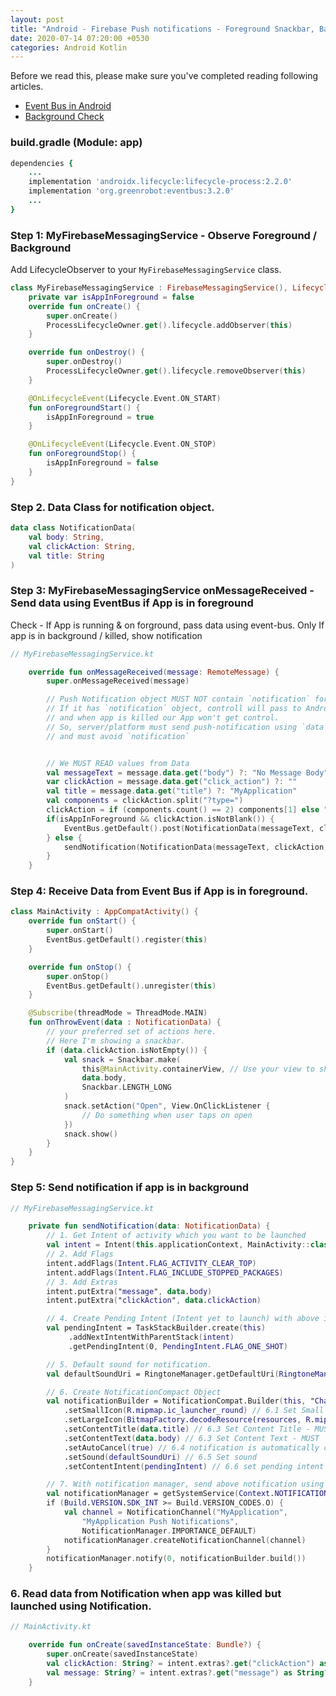 ```yaml
---
layout: post
title: "Android - Firebase Push notifications - Foreground Snackbar, Background NotificationManager"
date: 2020-07-14 07:20:00 +0530
categories: Android Kotlin
---
```


Before we read this, please make sure you've completed reading following articles.
- [Event Bus in Android](https://sagar-r-kothari.github.io/android/kotlin/2020/07/12/Anroid-EventBus.html)
- [Background Check](https://sagar-r-kothari.github.io/android/kotlin/2020/07/11/Anroid-Background-Foreground-Check.html)

### build.gradle (Module: app)

```rb
dependencies {
    ...
    implementation 'androidx.lifecycle:lifecycle-process:2.2.0'
    implementation 'org.greenrobot:eventbus:3.2.0'
    ...
}
```

### Step 1: MyFirebaseMessagingService - Observe Foreground / Background

Add LifecycleObserver to your `MyFirebaseMessagingService` class.

```kotlin
class MyFirebaseMessagingService : FirebaseMessagingService(), LifecycleObserver {
    private var isAppInForeground = false
    override fun onCreate() {
        super.onCreate()
        ProcessLifecycleOwner.get().lifecycle.addObserver(this)
    }

    override fun onDestroy() {
        super.onDestroy()
        ProcessLifecycleOwner.get().lifecycle.removeObserver(this)
    }

    @OnLifecycleEvent(Lifecycle.Event.ON_START)
    fun onForegroundStart() {
        isAppInForeground = true
    }

    @OnLifecycleEvent(Lifecycle.Event.ON_STOP)
    fun onForegroundStop() {
        isAppInForeground = false
    }
}
```

### Step 2. Data Class for notification object.

```kotlin
data class NotificationData(
    val body: String,
    val clickAction: String,
    val title: String
)
```

### Step 3: MyFirebaseMessagingService onMessageReceived - Send data using EventBus if App is in foreground

Check - If App is running & on forground, pass data using event-bus.
Only If app is in background / killed, show notification

```kotlin
// MyFirebaseMessagingService.kt

    override fun onMessageReceived(message: RemoteMessage) {
        super.onMessageReceived(message)

        // Push Notification object MUST NOT contain `notification` for Android
        // If it has `notification` object, controll will pass to Android.
        // and when app is killed our App won't get control.
        // So, server/platform must send push-notification using `data` object 
        // and must avoid `notification`


        // We MUST READ values from Data
        val messageText = message.data.get("body") ?: "No Message Body"
        var clickAction = message.data.get("click_action") ?: ""
        val title = message.data.get("title") ?: "MyApplication"
        val components = clickAction.split("?type=")
        clickAction = if (components.count() == 2) components[1] else ""
        if(isAppInForeground && clickAction.isNotBlank()) {
            EventBus.getDefault().post(NotificationData(messageText, clickAction, title))
        } else {
            sendNotification(NotificationData(messageText, clickAction, title))
        }
    }
```

### Step 4: Receive Data from Event Bus if App is in foreground.

```kotlin
class MainActivity : AppCompatActivity() {
    override fun onStart() {
        super.onStart()
        EventBus.getDefault().register(this)
    }

    override fun onStop() {
        super.onStop()
        EventBus.getDefault().unregister(this)
    }

    @Subscribe(threadMode = ThreadMode.MAIN)
    fun onThrowEvent(data : NotificationData) {
        // your preferred set of actions here.
        // Here I'm showing a snackbar.
        if (data.clickAction.isNotEmpty()) {
            val snack = Snackbar.make(
                this@MainActivity.containerView, // Use your view to show Snackbar
                data.body,
                Snackbar.LENGTH_LONG
            )
            snack.setAction("Open", View.OnClickListener {
                // Do something when user taps on open
            })
            snack.show()
        }
    }
}
```

### Step 5: Send notification if app is in background

```kotlin
// MyFirebaseMessagingService.kt

    private fun sendNotification(data: NotificationData) {
        // 1. Get Intent of activity which you want to be launched
        val intent = Intent(this.applicationContext, MainActivity::class.java)
        // 2. Add Flags
        intent.addFlags(Intent.FLAG_ACTIVITY_CLEAR_TOP)
        intent.addFlags(Intent.FLAG_INCLUDE_STOPPED_PACKAGES)
        // 3. Add Extras
        intent.putExtra("message", data.body)
        intent.putExtra("clickAction", data.clickAction)

        // 4. Create Pending Intent (Intent yet to launch) with above intent
        val pendingIntent = TaskStackBuilder.create(this)
             .addNextIntentWithParentStack(intent)
             .getPendingIntent(0, PendingIntent.FLAG_ONE_SHOT)

        // 5. Default sound for notification.
        val defaultSoundUri = RingtoneManager.getDefaultUri(RingtoneManager.TYPE_NOTIFICATION)

        // 6. Create NotificationCompact Object
        val notificationBuilder = NotificationCompat.Builder(this, "ChannelID")
            .setSmallIcon(R.mipmap.ic_launcher_round) // 6.1 Set Small Icon - MUST
            .setLargeIcon(BitmapFactory.decodeResource(resources, R.mipmap.ic_launcher_round)) // 6.2 Set Large Icon - optional
            .setContentTitle(data.title) // 6.3 Set Content Title - MUST
            .setContentText(data.body) // 6.3 Set Content Text - MUST
            .setAutoCancel(true) // 6.4 notification is automatically canceled when the user clicks it in the panel
            .setSound(defaultSoundUri) // 6.5 Set sound
            .setContentIntent(pendingIntent) // 6.6 set pending intent - IMPORTANT

        // 7. With notification manager, send above notification using above object object
        val notificationManager = getSystemService(Context.NOTIFICATION_SERVICE) as NotificationManager
        if (Build.VERSION.SDK_INT >= Build.VERSION_CODES.O) {
            val channel = NotificationChannel("MyApplication",
                "MyApplication Push Notifications",
                NotificationManager.IMPORTANCE_DEFAULT)
            notificationManager.createNotificationChannel(channel)
        }
        notificationManager.notify(0, notificationBuilder.build())
    }
```

### 6. Read data from Notification when app was killed but launched using Notification.

```kotlin
// MainActivity.kt

    override fun onCreate(savedInstanceState: Bundle?) {
        super.onCreate(savedInstanceState)
        val clickAction: String? = intent.extras?.get("clickAction") as String?
        val message: String? = intent.extras?.get("message") as String?
    }
```